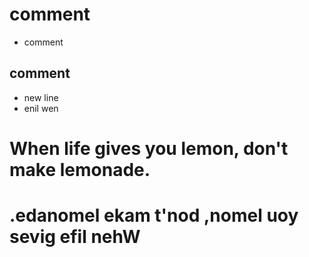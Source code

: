 # comment
- comment
## comment
- new line 
- enil wen
# When life gives you lemon, don't make lemonade.
# .edanomel ekam t'nod ,nomel uoy sevig efil nehW